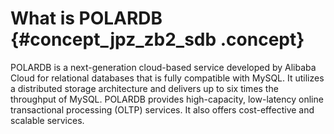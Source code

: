 # What is POLARDB {#concept_jpz_zb2_sdb .concept}

POLARDB is a next-generation cloud-based service developed by Alibaba Cloud for relational databases that is fully compatible with MySQL. It utilizes a distributed storage architecture and delivers up to six times the throughput of MySQL. POLARDB provides high-capacity, low-latency online transactional processing \(OLTP\) services. It also offers cost-effective and scalable services.

